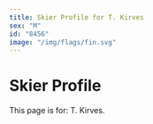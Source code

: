 ```yaml
---
title: Skier Profile for T. Kirves
sex: "M"
id: "8456"
image: "/img/flags/fin.svg" 
---
```


# Skier Profile

This page is for: T. Kirves.
    